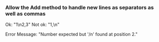 ### Allow the Add method to handle new lines as separators as well as commas

Ok: "1\n2,3"
Not ok: "1,\n"

Error Message: "Number expected but '/n' found at position 2."

